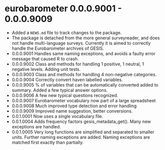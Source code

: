 # eurobarometer 0.0.0.9001 - 0.0.0.9009

* Added a `NEWS.md` file to track changes to the package.
* The package is detached from the more general surveyreader, and does not handle multi-language surveys. Currently it is aimed to correctly handle the Eurobarometer archives of GESIS.
* 0.0.0.9001 Handles same naming exceptions, and avoids a faulty error message that caused R to crash.
* 0.0.0.9002 Class and methods for handling 1 positive, 1 neutral, 1 negative levels. Adding unit tests. 
* 0.0.0.9003 Class and methods for handling 4 non-negative categories.
* 0.0.0.9004 Correctly convert haven labelled variables.
* 0.0.0.9005 % of variables that can be automatically converted added to summary. Added a few typical answer options.
* 0.0.0.9006 A few new typical questions recognized.
* 0.0.0.9007 Eurobarometer vocabulary now part of a large spreadsheet
* 0.0.0.9008 Much improved type detection and error handling 
* 0.0.0.9009 Improved name suggestion, better conversions. 
* 0.0.1.0001 Now uses a single vocabulary file. 
* 0.0.1.0004 Adds frequency factors gesis_metadata_get(). Many new exceptions are handled.
* 0.0.1.0005 Very long functions are simplified and separated to smaller units. Further naming exceptions are added. Naming exceptions are matched first exactly than partially.
